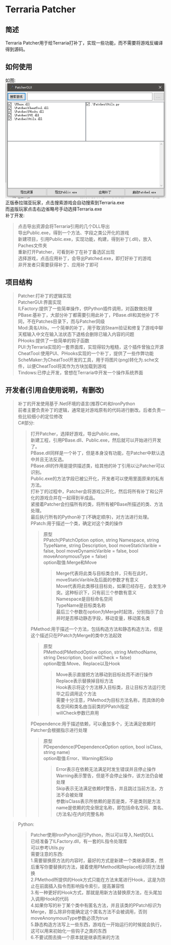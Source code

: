 # Terraria Patcher

## 简述
Terraria Patcher用于给Terraria打补丁，实现一些功能，而不需要将游戏反编译得到源码。
  
## 如何使用
如图:  
![](Pictures/Form.png)  
正版泰拉瑞亚玩家，点击搜索游戏会自动搜索到Terraria.exe  
而盗版玩家点击右边省略号手动选择Terraria.exe  
补丁开发:  
>点击导出资源会将Terraria引用的几个DLL导出  
>导出Public.exe，得到一个方法、字段之类公开化的游戏  
>新建项目，引用Public.exe，实现功能，构建，得到补丁(.dll)，放入Paches文件夹  
>重新打开Patcher，可看到补丁在补丁备选区出现  
>选择游戏，点击应用补丁，会导出Patched.exe，即打好补丁的游戏  
非开发者只需要获得补丁、应用补丁即可  
  
## 项目结构
>Patcher:打补丁的逻辑实现  
>PatcherGUI:界面实现  
>ILFactory:提供了一些简单操作，供Python插件调用，对函数做处理  
>PBase:基补丁，大部分补丁都需要引用此补丁，PBase.dll和其他补丁不同，不在Patches目录下，而与Patcher同级  
>Mod:真名Utils，一个简单的补丁，用于取消Steam验证和修复了游戏中聊天框输入中文在输入法状态下退格会删除已输入内容的问题  
>PHooks:提供了一些简单的钩子函数  
>PUI:为Terraria实现的一套界面库，实现得较为粗糙，这个插件曾独立开源  
>CheatTool:使用PUI、PHooks实现的一个补丁，提供了一些作弊功能  
>ScheMaker:为CheatTool开发的工具，用于将图片(png)转化为.sche文件，以便CheatTool将其作为方块加载到游戏  
>Tindows:已停止开发，曾想在Terraria中开发一个操作系统界面  

## 开发者(引用自使用说明，有删改)
>补丁的开发使用基于.Net环境的语言(推荐C#)和IronPython  
>前者主要负责补丁的逻辑，通常是对游戏原有的代码进行删改。后者负责一些比较细小的定位修改  
>C#部分:  
>>打开Patcher，选择好游戏，导出Public.exe。  
>>新建工程，引用PBase.dll、Public.exe，然后就可以开始进行开发了。  
>>PBase.dll同样是一个补丁，但是本身没有功能，在Patcher中默认选中并且无法反选。  
>>PBase.dll的作用是提供描述类，给其他的补丁引用以让Patcher可以识别。  
>>Public.exe的方法字段已被公开化，开发者可以使用里面原来的私有方法。  
>>打补丁的过程中，Patcher会将游戏公开化，然后将所有补丁和公开化的游戏合并在一起得到半成品。  
>>紧接着Patcher会扫描所有的类，将所有被PBase所描述的类、方法处理。  
>>最后执行所有的Python补丁(不确定顺序)，对方法进行处理。  
>>PPatch:用于描述一个类，确定对这个类的操作  
>>>原型  
>>>PPatch(PPatchOption option, string Namespace, string TypeName, string Description, bool moveStaticVarible = false, bool moveDynamicVarible = false, bool moveAnonymousType = false)  
>>>option取值:Merge和Move  
>>>>Merge代表将此类与目标类合并，只有在此时，moveStaticVarible及后面的参数才有意义  
>>>>Move代表将此类移往目标处，如果已经存在，会发生冲突。这种标识下，只有前三个参数有意义  
>>>Namespace是目标命名空间  
>>>TypeName是目标类名称  
>>>最后三个参数在option为Merge时起效，分别指示了合并时是否移动静态字段，移动变量，移动匿名类  
>>  
>>PMethod:用于描述一个方法，包括构造方法和静态构造方法，但是这个描述只在PPatch为Merge的类中方法起效  
>>>原型  
>>>PMethod(PMethodOption option, string MethodName, string Description, bool willCheck = false)  
>>>option取值:Move、Replace以及Hook  
>>>>Move表示直接把方法移动到目标处而不进行操作  
>>>>Replace表示替换掉目标方法  
>>>>Hook表示将这个方法移入目标类，且让目标方法运行完毕之后调用这个方法  
>>>需要十分注意，PMethod为目标方法名称，而具体的命名空间和类名由当前类的PPatch指定  
>>>willCheck参数已弃用  
>>  
>>PDependence:用于描述依赖，可以叠加多个，无法满足依赖时Patcher会根据指示进行处理  
>>>原型  
>>>PDependence(PDependenceOption option, bool isClass, string name)  
>>>option取值:Error、Warning和Skip  
>>>>Error表示在依赖无法满足时发生错误并且停止操作  
>>>>Warning表示警告，但是不会停止操作，该方法仍会被处理  
>>>>Skip表示无法满足依赖时警告，并且跳过当前方法，方法不会被处理  
>>>参数isClass表示所依赖的是否是类，不是类则是方法  
>>>name是依赖的完全限定名称，即包括命名空间、类名、(方法名)在内的完整名称  
  
>Python:  
>>Patcher使用IronPyhon运行Python，所以可以导入.Net的DLL  
>>已经准备了ILFactory.dll，有一套的IL指令处理库  
>>可以参考Utils.py  
>需要注意的东西:  
>>1.需要替换原方法的内容时，最好的方式是新建一个类继承原类，然后重写你要替换的方法，接着使用PMethod和Replace标识将方法替换  
>>2.PMethod所提供的Hook方式只能在方法末尾进行Hook，这是为防止在前面插入指令而影响指令索引，提高兼容性  
>>3.有一种更好的Hook方式，那就是用新方法替换原方法，在头尾加入调用Hook的代码  
>>4.如果你写的补丁某个类中有匿名方法，并且该类的PPatch标识为Merge，那么除非你能确定这个匿名方法不会被调用，否则moveAnonymousType参数必须为true  
>>5.静态构造方法写上一些东西，游戏在一开始运行的时候就会执行，这可以用来初始化一些钩子之类的东西  
>>6.不要试图去搞一个原本就是继承而来的方法  